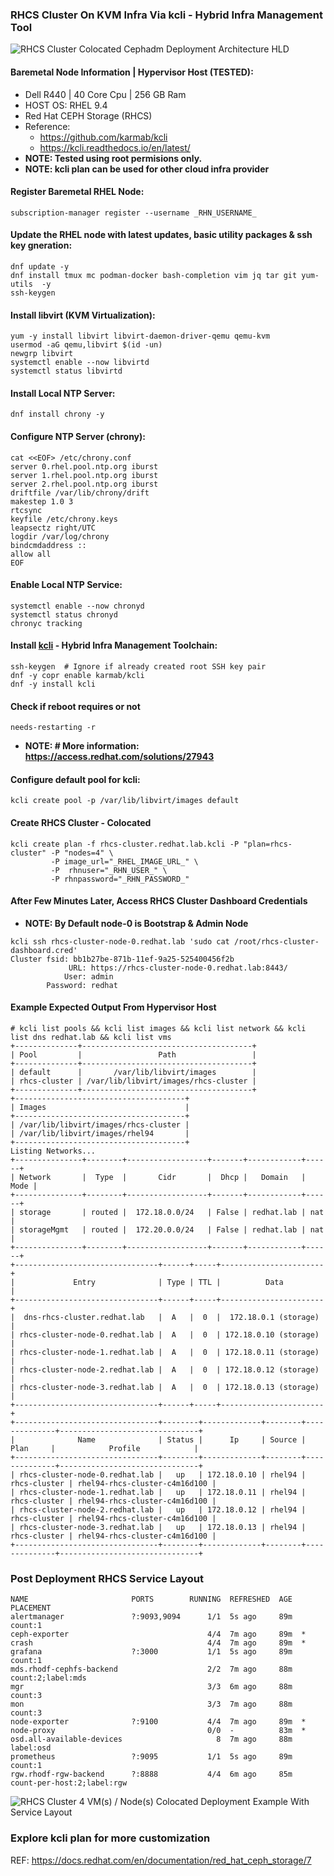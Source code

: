 ###  RHCS Cluster On KVM Infra Via kcli - Hybrid Infra Management Tool
![RHCS Cluster Colocated Cephadm Deployment Architecture HLD](https://github.com/neoXsys/rhcs-cluster/blob/75144192c3c88507cde297cd5a34fdf0759e5538/RHCS-Cluster-Colocated-Cephadm-Deployment-Architecture-HLD.png)
#### Baremetal Node Information | Hypervisor Host (TESTED):
* Dell R440 | 40 Core Cpu | 256 GB Ram
* HOST OS: RHEL 9.4
* Red Hat CEPH Storage (RHCS)
* Reference: 
  * <https://github.com/karmab/kcli>
  * <https://kcli.readthedocs.io/en/latest/>
* **NOTE: Tested using root permisions only.**
* **NOTE: kcli plan can be used for other cloud infra provider**
#### Register Baremetal RHEL Node:
```
subscription-manager register --username _RHN_USERNAME_
```
#### Update the RHEL node with latest updates, basic utility packages & ssh key gneration: 
```
dnf update -y
dnf install tmux mc podman-docker bash-completion vim jq tar git yum-utils  -y
ssh-keygen
```
#### Install libvirt (KVM Virtualization):
```
yum -y install libvirt libvirt-daemon-driver-qemu qemu-kvm
usermod -aG qemu,libvirt $(id -un)
newgrp libvirt
systemctl enable --now libvirtd
systemctl status libvirtd
```
#### Install Local NTP Server:
```
dnf install chrony -y
```
#### Configure NTP Server (chrony):
```
cat <<EOF> /etc/chrony.conf
server 0.rhel.pool.ntp.org iburst
server 1.rhel.pool.ntp.org iburst
server 2.rhel.pool.ntp.org iburst
driftfile /var/lib/chrony/drift
makestep 1.0 3
rtcsync
keyfile /etc/chrony.keys
leapsectz right/UTC
logdir /var/log/chrony
bindcmdaddress ::
allow all
EOF
```
#### Enable Local NTP Service:
```
systemctl enable --now chronyd
systemctl status chronyd
chronyc tracking
```
#### Install [kcli](https://kcli.readthedocs.io/en/latest/) - Hybrid Infra Management Toolchain:
```
ssh-keygen  # Ignore if already created root SSH key pair
dnf -y copr enable karmab/kcli
dnf -y install kcli
```
#### Check if reboot requires or not
```
needs-restarting -r
```
- **NOTE: # More information: https://access.redhat.com/solutions/27943**

#### Configure default pool for kcli:
```
kcli create pool -p /var/lib/libvirt/images default 
```
#### Create RHCS Cluster - Colocated
```
kcli create plan -f rhcs-cluster.redhat.lab.kcli -P "plan=rhcs-cluster" -P "nodes=4" \
		 -P image_url="_RHEL_IMAGE_URL_" \
		 -P  rhnuser="_RHN_USER_" \
		 -P rhnpassword="_RHN_PASSWORD_"
```
#### After Few Minutes Later, Access RHCS Cluster Dashboard Credentials
- **NOTE: By Default node-0 is Bootstrap & Admin Node**
```
kcli ssh rhcs-cluster-node-0.redhat.lab 'sudo cat /root/rhcs-cluster-dashboard.cred'
Cluster fsid: bb1b27be-871b-11ef-9a25-525400456f2b
             URL: https://rhcs-cluster-node-0.redhat.lab:8443/
            User: admin
        Password: redhat
```
#### Example Expected Output From Hypervisor Host
```
# kcli list pools && kcli list images && kcli list network && kcli list dns redhat.lab && kcli list vms
+--------------+--------------------------------------+
| Pool         |                 Path                 |
+--------------+--------------------------------------+
| default      |       /var/lib/libvirt/images        |
| rhcs-cluster | /var/lib/libvirt/images/rhcs-cluster |
+--------------+--------------------------------------+
+--------------------------------------+
| Images                               |
+--------------------------------------+
| /var/lib/libvirt/images/rhcs-cluster |
| /var/lib/libvirt/images/rhel94       |
+--------------------------------------+
Listing Networks...
+---------------+--------+------------------+-------+------------+------+
| Network       |  Type  |       Cidr       |  Dhcp |   Domain   | Mode |
+---------------+--------+------------------+-------+------------+------+
| storage       | routed |  172.18.0.0/24   | False | redhat.lab | nat  |
| storageMgmt   | routed |  172.20.0.0/24   | False | redhat.lab | nat  |
+---------------+--------+------------------+-------+------------+------+
+--------------------------------+------+-----+-----------------------+
|             Entry              | Type | TTL |          Data         |
+--------------------------------+------+-----+-----------------------+
|  dns-rhcs-cluster.redhat.lab   |  A   |  0  |  172.18.0.1 (storage) |
| rhcs-cluster-node-0.redhat.lab |  A   |  0  | 172.18.0.10 (storage) |
| rhcs-cluster-node-1.redhat.lab |  A   |  0  | 172.18.0.11 (storage) |
| rhcs-cluster-node-2.redhat.lab |  A   |  0  | 172.18.0.12 (storage) |
| rhcs-cluster-node-3.redhat.lab |  A   |  0  | 172.18.0.13 (storage) |
+--------------------------------+------+-----+-----------------------+
+--------------------------------+--------+-------------+--------+--------------+-------------------------------+
|              Name              | Status |      Ip     | Source |     Plan     |            Profile            |
+--------------------------------+--------+-------------+--------+--------------+-------------------------------+
| rhcs-cluster-node-0.redhat.lab |   up   | 172.18.0.10 | rhel94 | rhcs-cluster | rhel94-rhcs-cluster-c4m16d100 |
| rhcs-cluster-node-1.redhat.lab |   up   | 172.18.0.11 | rhel94 | rhcs-cluster | rhel94-rhcs-cluster-c4m16d100 |
| rhcs-cluster-node-2.redhat.lab |   up   | 172.18.0.12 | rhel94 | rhcs-cluster | rhel94-rhcs-cluster-c4m16d100 |
| rhcs-cluster-node-3.redhat.lab |   up   | 172.18.0.13 | rhel94 | rhcs-cluster | rhel94-rhcs-cluster-c4m16d100 |
+--------------------------------+--------+-------------+--------+--------------+-------------------------------+
```
### Post Deployment RHCS Service Layout
```
NAME                       PORTS        RUNNING  REFRESHED  AGE  PLACEMENT
alertmanager               ?:9093,9094      1/1  5s ago     89m  count:1
ceph-exporter                               4/4  7m ago     89m  *
crash                                       4/4  7m ago     89m  *
grafana                    ?:3000           1/1  5s ago     89m  count:1
mds.rhodf-cephfs-backend                    2/2  7m ago     88m  count:2;label:mds
mgr                                         3/3  6m ago     88m  count:3
mon                                         3/3  7m ago     88m  count:3
node-exporter              ?:9100           4/4  7m ago     89m  *
node-proxy                                  0/0  -          83m  *
osd.all-available-devices                     8  7m ago     88m  label:osd
prometheus                 ?:9095           1/1  5s ago     89m  count:1
rgw.rhodf-rgw-backend      ?:8888           4/4  6m ago     85m  count-per-host:2;label:rgw
```
![RHCS Cluster 4 VM(s) / Node(s) Colocated Deployment Example With Service Layout](https://github.com/neoXsys/rhcs-cluster/blob/a8f86047533c5623a93cf040e94064c652e3535b/RHCS-Cluster-4-Nodes-Colocated-Example-Architecture.png)
### Explore kcli plan for more customization
REF: https://docs.redhat.com/en/documentation/red_hat_ceph_storage/7
